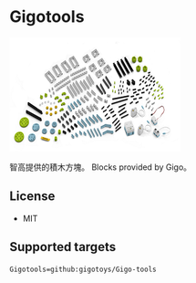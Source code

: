 # Gigotools
![Gigotools](icon.png)

智高提供的積木方塊。
Blocks provided by Gigo。

## License

* MIT


## Supported targets


```package
Gigotools=github:gigotoys/Gigo-tools
```
